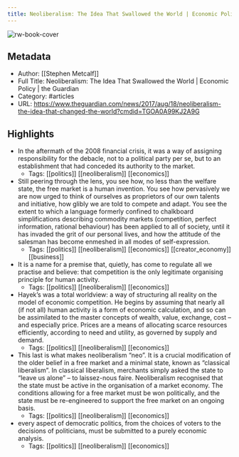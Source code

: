 ```yaml
---
title: Neoliberalism: The Idea That Swallowed the World | Economic Policy | the Guardian
---
```

![rw-book-cover](https://readwise-assets.s3.amazonaws.com/static/images/article0.00998d930354.png)

## Metadata
- Author: [[Stephen Metcalf]]
- Full Title: Neoliberalism: The Idea That Swallowed the World | Economic Policy | the Guardian
- Category: #articles
- URL: https://www.theguardian.com/news/2017/aug/18/neoliberalism-the-idea-that-changed-the-world?cmdid=TGOA0A99KJ2A9G

## Highlights
- In the aftermath of the 2008 financial crisis, it was a way of assigning responsibility for the debacle, not to a political party per se, but to an establishment that had conceded its authority to the market.
    - Tags: [[politics]] [[neoliberalism]] [[economics]] 
- Still peering through the lens, you see how, no less than the welfare state, the free market is a human invention. You see how pervasively we are now urged to think of ourselves as proprietors of our own talents and initiative, how glibly we are told to compete and adapt. You see the extent to which a language formerly confined to chalkboard simplifications describing commodity markets (competition, perfect information, rational behaviour) has been applied to all of society, until it has invaded the grit of our personal lives, and how the attitude of the salesman has become enmeshed in all modes of self-expression.
    - Tags: [[politics]] [[neoliberalism]] [[economics]] [[creator_economy]] [[business]] 
- It is a name for a premise that, quietly, has come to regulate all we practise and believe: that competition is the only legitimate organising principle for human activity.
    - Tags: [[politics]] [[neoliberalism]] [[economics]] 
- Hayek’s was a total worldview: a way of structuring all reality on the model of economic competition. He begins by assuming that nearly all (if not all) human activity is a form of economic calculation, and so can be assimilated to the master concepts of wealth, value, exchange, cost – and especially price. Prices are a means of allocating scarce resources efficiently, according to need and utility, as governed by supply and demand.
    - Tags: [[politics]] [[neoliberalism]] [[economics]] 
- This last is what makes neoliberalism “neo”. It is a crucial modification of the older belief in a free market and a minimal state, known as “classical liberalism”. In classical liberalism, merchants simply asked the state to “leave us alone” – to laissez-nous faire. Neoliberalism recognised that the state must be active in the organisation of a market economy. The conditions allowing for a free market must be won politically, and the state must be re-engineered to support the free market on an ongoing basis.
    - Tags: [[politics]] [[neoliberalism]] [[economics]] 
- every aspect of democratic politics, from the choices of voters to the decisions of politicians, must be submitted to a purely economic analysis.
    - Tags: [[politics]] [[neoliberalism]] [[economics]] 
